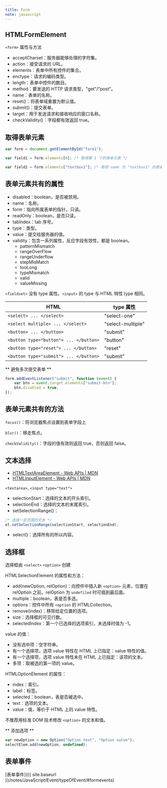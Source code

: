 ```yaml
---
title: Form
note: javascript
---
```


## HTMLFormElement

`<form>` 属性与方法

- acceptCharset：服务器能够处理的字符集。
- action：接受请求的 URL。
- elements：表单中所有控件的集合。
- enctype：请求的编码类型。
- length：表单中控件的数目。
- method：要发送的 HTTP 请求类型，"get"/"post"。
- name：表单的名称。
- reset()：将表单域重置为默认值。
- submit()：提交表单。
- target：用于发送请求和接收响应的窗口名称。
- checkValidity()：字段都有效返回 true。

## 取得表单元素

```javascript
var form = document.getElementById("form1");

var field1 = form.elements[0]; /* 取得第 1 个的表单元素 */

var field2 = form.elements["textbox1"]; /* 取得 name 为 "textbox1" 的表单元素 */
```

## 表单元素共有的属性

- disabled：boolean，是否被禁用。
- name：名称。
- form：指向所属表单的指针，只读。
- readOnly：boolean，是否只读。
- tabIndex：tab 序号。
- type：类型。
- value：提交给服务器的值。
- validity：包含一系列属性，反应字段有效性，都是 boolean。
    - patternMismatch
    - rangeOverFlow
    - rangeUnderflow
    - stepMisMatch
    - tooLong
    - typeMismatch
    - valid
    - valueMissing

`<fieldset>` 没有 type 属性。`<input>` 的 type 与 HTML 特性 type 相同。

|HTML|type 属性 |
|----|---------|
|`<select> ... </select>`|"select-one"|
|`<select multiple> ... </select>`|"select-multiple"|
|`<button> ... </button>`|"submit"|
|`<button type="button"> ... </button>`|"button"|
|`<button type="reset"> ... </button>`|"reset"|
|`<button type="submit"> ... </button>`|"submit"|

** 避免多次提交表单 **

```javascript
form.addEventListener("submit", function (event) {
    var btn = event.target.elements["submit-btn"];
    btn.disabled = true;
});
```

## 表单元素共有的方法

`focus()`：将浏览器焦点设置到表单字段上

`blur()`：移走焦点。

`checkValidity()`：字段的值有效则返回 true，否则返回 false。

## 文本选择

- [HTMLTextAreaElement - Web APIs \| MDN](https://developer.mozilla.org/en/docs/Web/API/HTMLTextAreaElement)
- [HTMLInputElement - Web APIs \| MDN](https://developer.mozilla.org/en-US/docs/Web/API/HTMLInputElement)

`<textarea>`, `<input type="text">`

- selectionStart：选择的文本的开头索引。
- selectionEnd：选择的文本的末尾索引。
- setSelectionRange()：
```javascript
/* 选择一定范围的文本 */
el.setSelectionRange(selectionStart, selectionEnd);
```
- select()：选择所有的所以内容。

## 选择框

选择框由 `<select>` `<option>` 创建

HTMLSelectionElement 的属性和方法：

- add(newOption, relOption)：向控件中插入新 `<option>` 元素，位置在 relOption 之前。relOption 为 `undefiled` 时可插到最后面。
- multiple：boolean，表是否多选。
- options：控件中所有 `<option` 的 HTMLCollection。
- remove(index)：移除给定位置的选项。
- size：选择框的可见行数。
- selectedIndex：第一个已选择的选项索引，未选择时值为 -1。

value 的值：

- 没有选中项：空字符串。
- 有一个选择项，选项 value 特性在 HTML 上已指定：value 特性的值。
- 有一个选择项，选项 value 特性未在 HTML 上已指定：该项的文本。
- 多项：取被选的第一项的 value。

HTMLOptionElement 的属性：

- index：索引。
- label：标签。
- selected：boolean，表是否被选中。
- text：选项的文本。
- value：值，等价于 HTML 上的 value 特性。

不推荐用标准 DOM 技术修改 `<option>` 的文本和值。

** 添加选项 **

```javascript
var newOption = new Option("Option text", "Option value");
selectElem.add(newOption, undefined);
```

## 表单事件

[表单事件]({{ site.baseurl }}/notes/JavaScript/Event/typeOfEvent/#formevents)
